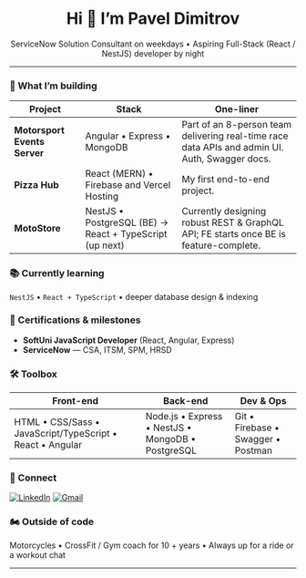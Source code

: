 <!-- Banner -->
<h1 align="center">Hi 👋 I’m Pavel&nbsp;Dimitrov</h1>
<p align="center">
  ServiceNow Solution Consultant on weekdays • Aspiring Full-Stack&nbsp;(React / NestJS) developer by night
</p>

---

### 🚀 What I’m building

| Project | Stack | One-liner |
|---------|-------|-----------|
| **Motorsport Events Server** | Angular • Express • MongoDB | Part of an 8-person team delivering real-time race data APIs and admin UI. Auth, Swagger docs. |
| **Pizza Hub** | React (MERN) • Firebase and Vercel Hosting | My first end-to-end project. |
| **MotoStore** | NestJS • PostgreSQL (BE) → React + TypeScript (up next) | Currently designing robust REST & GraphQL API; FE starts once BE is feature-complete. |

### 📚 Currently learning
`NestJS` • `React + TypeScript` • deeper database design & indexing

### 🏅 Certifications & milestones
- **SoftUni JavaScript Developer** (React, Angular, Express)
- **ServiceNow** — CSA, ITSM, SPM, HRSD

### 🛠️ Toolbox
| Front-end | Back-end | Dev & Ops |
|-----------|----------|-----------|
| HTML • CSS/Sass • JavaScript/TypeScript • React • Angular | Node.js • Express • NestJS • MongoDB • PostgreSQL | Git • Firebase • Swagger • Postman |

### 🤝 Connect
[![LinkedIn](https://img.shields.io/badge/LinkedIn-blue?logo=linkedin&style=for-the-badge&logoColor=white)](https://www.linkedin.com/in/pavel-dimitrov-b6a503229/)
[![Gmail](https://img.shields.io/badge/Gmail-D14836?logo=gmail&style=for-the-badge&logoColor=white)](mailto:paveldtrv@gmail.com)

### 🏍️ Outside of code
Motorcycles • CrossFit / Gym coach for 10 + years • Always up for a ride or a workout chat

---

<!-- Optional GitHub Stats – see note below -->
<!--
<p align="center">
  <img src="https://github-readme-stats.vercel.app/api?username=paveldtrv&theme=dark&show_icons=true" />
  <img src="https://github-readme-streak-stats.herokuapp.com?user=paveldtrv&theme=dark" />
</p>
-->
